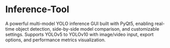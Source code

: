 # Inference-Tool
A powerful multi-model YOLO inference GUI built with PyQt5, enabling real-time object detection, side-by-side model comparison, and customizable settings. Supports YOLOv5 to YOLOv10 with image/video input, export options, and performance metrics visualization.
